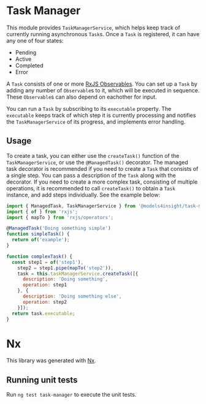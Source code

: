 # Task Manager

This module provides `TaskManagerService`, which helps keep track of currently running asynchronous `Task`s. Once a `Task` is registered, it can have any one of four states:

- Pending
- Active
- Completed
- Error

A `Task` consists of one or more [RxJS Observables](http://reactivex.io/rxjs/class/es6/Observable.js~Observable.html). You can set up a `Task` by adding any number of `Observable`s to it, which will be executed in sequence. These `Observable`s can also depend on eachother for input.

You can run a `Task` by subscribing to its `executable` property. The `executable` keeps track of which step it is currently processing and notifies the `TaskManagerService` of its progress, and implements error handling.

## Usage

To create a task, you can either use the `createTask()` function of the `TaskManagerService`, or use the `@ManagedTask()` decorator. The managed task decorator is recommended if you need to create a `Task` that consists of a single step. You can pass a description of the `Task` along with the decorator. If you need to create a more complex task, consisting of multiple operations, it is recommended to call `createTask()` to obtain a `Task` instance, and add steps individually. See the example below:

```javascript
import { ManagedTask, TaskManagerService } from '@models4insight/task-manager';
import { of } from 'rxjs';
import { mapTo } from 'rxjs/operators';

@ManagedTask('Doing something simple')
function simpleTask() {
  return of('example');
}

function complexTask() {
  const step1 = of('step1'),
    step2 = step1.pipe(mapTo('step2')),
    task = this.taskManagerService.createTask([{
      description: 'Doing something',
      operation: step1
    }, {
      description: 'Doing something else',
      operation: step2
    }]);
  return task.executable;
}
```

# Nx

This library was generated with [Nx](https://nx.dev).

## Running unit tests

Run `ng test task-manager` to execute the unit tests.
